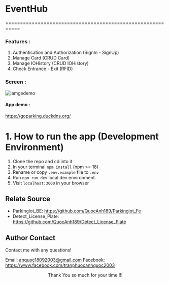 # EventHub

===========================================================

### Features :

1. Authentication and Authorization (SignIn - SignUp)
2. Manage Card (CRUD Card)
3. Manage IOHistory (CRUD IOHistory)
4. Check Entrance - Exit (RFID)

### Screen :

![iamgedemo](https://res.cloudinary.com/dadvtny30/image/upload/v1740559345/parking/z1kpgooc82mlon9c7si5.png)

#### App demo :

https://goparking.duckdns.org/

# 1. How to run the app (Development Environment)

1. Clone the repo and cd into it
2. In your terminal `npm install` (npm >= 18)
3. Rename or copy `.env.example` file to `.env`
4. Run `npm run dev` local dev environment.
5. Visit `localhost:3000` in your browser

## Relate Source

- Parkinglot_BE: https://github.com/QuocAnh189/Parkinglot_Fe
- Detect_License_Plate: https://github.com/QuocAnh189/Detect_License_Plate

## Author Contact

Contact me with any questions!<br>

Email: anquoc18092003@gmail.com
Facebook: https://www.facebook.com/tranphuocanhquoc2003

<p style="text-align:center">Thank You so much for your time !!!</p>
